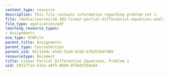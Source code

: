 ```yaml
---
content_type: resource
description: This file contains information regarding problem set 1.
file: /media/courses/18-303-linear-partial-differential-equations-analysis-and-numerics-fall-2014/59217fe4512ea9f506b08f4e0376da44_MIT18_303F14_pset1.pdf
file_type: application/pdf
learning_resource_types:
- Assignments
ocw_type: OCWFile
parent_title: Assignments
parent_type: CourseSection
parent_uid: 82c1344c-e5d3-52e9-9cb6-67b35fbdf489
resourcetype: Document
title: Linear Partial Differential Equations, Problem 1
uid: 59217fe4-512e-a9f5-06b0-8f4e0376da44
---
```

